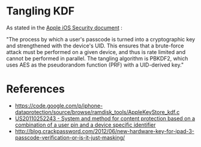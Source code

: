 # Tangling KDF #

As stated in the [Apple iOS Security document](http://images.apple.com/iphone/business/docs/iOS_Security_Oct12.pdf) :

"The process by which a user's passcode is turned into a cryptographic key and
strengthened with the device's UID. This ensures that a brute-force attack must be
performed on a given device, and thus is rate limited and cannot be performed in
parallel. The tangling algorithm is PBKDF2, which uses AES as the pseudorandom
function (PRF) with a UID-derived key."

# References #

  * https://code.google.com/p/iphone-dataprotection/source/browse/ramdisk_tools/AppleKeyStore_kdf.c
  * [US20110252243 - System and method for content protection based on a combination of a user pin and a device specific identifier](http://www.google.com/patents/US20110252243)
  * http://blog.crackpassword.com/2012/06/new-hardware-key-for-ipad-3-passcode-verification-or-is-it-just-masking/